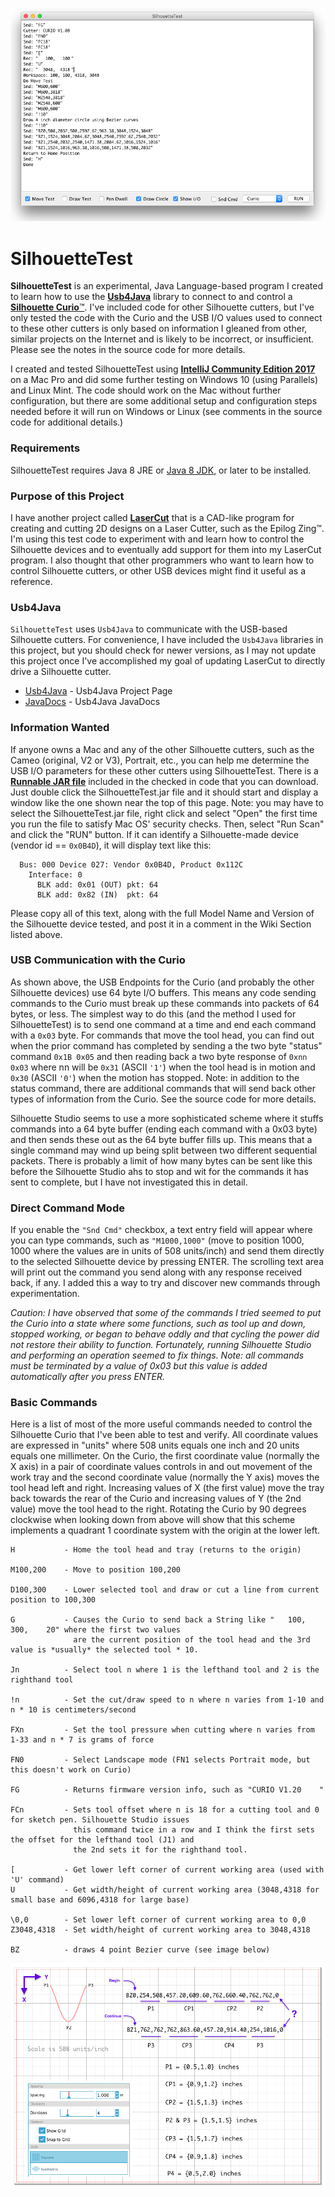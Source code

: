 <p align="center"><img src="https://github.com/wholder/SilhouetteTest/blob/master/images/SilhouetteTest%20Screenshot.png"></p>

# SilhouetteTest
**SilhouetteTest** is an experimental, Java Language-based program I created to learn how to use the [**Usb4Java**](http://usb4java.org) library to connect to and control a [**Silhouette Curio**™](https://www.silhouetteamerica.com/shop/silhouette-curio-products).  I've included code for other Silhouette cutters, but I've only tested the code with the Curio and the USB I/O values used to connect to these other cutters is only based on information I gleaned from other, similar projects on the Internet and is likely to be incorrect, or insufficient.  Please see the notes in the source code for more details.

I created and tested SilhouetteTest using [**IntelliJ Community Edition 2017**](https://www.jetbrains.com/idea/download/#section=mac) on a Mac Pro and did some further testing on Windows 10 (using Parallels) and Linux Mint.  The code should work on the Mac without further configuration, but there are some additional setup and configuration steps needed before it will run on Windows or Linux (see comments in the source code for additional details.)
### Requirements
SilhouetteTest requires Java 8 JRE or [Java 8 JDK](http://www.oracle.com/technetwork/java/javase/downloads/jdk8-downloads-2133151.html), or later to be installed.
### Purpose of this Project
I have another project called [**LaserCut**](https://github.com/wholder/LaserCut) that is a CAD-like program for creating and cutting 2D designs on a Laser Cutter, such as the Epilog Zing™.  I'm using this test code to experiment with and learn how to control the Silhouette devices and to eventually add support for them into my LaserCut program.  I also thought that other programmers who want to learn how to control Silhouette cutters, or other USB devices might find it useful as a reference.
### Usb4Java
`SilhouetteTest` uses `Usb4Java` to communicate with the USB-based Silhouette cutters.  For convenience, I have included the `Usb4Java` libraries in this project, but you should check for newer versions, as I may not update this project once I've accomplished my goal of updating LaserCut to directly drive a Silhouette cutter.
- [Usb4Java](http://usb4java.org) - Usb4Java Project Page
- [JavaDocs](http://usb4java.org/apidocs/index.html) - Usb4Java JavaDocs
### Information Wanted
If anyone owns a Mac and any of the other Silhouette cutters, such as the Cameo (original, V2 or V3), Portrait, etc., you can help me determine the USB I/O parameters for these other cutters using SilhouetteTest.  There is a [**Runnable JAR file**](https://github.com/wholder/SilhouetteTest/tree/master/out/artifacts/SilhouetteTest_jar) included in the checked in code that you can download.  Just double click the SilhouetteTest.jar file and it should start and display a window like the one shown near the top of this page.  Note: you may have to select the SilhouetteTest.jar file, right click and select "Open" the first time you run the file to satisfy Mac OS' security checks.  Then, select "Run Scan" and click the "RUN" button.  If it can identify a Silhouette-made device (vendor id == `0x0B4D`), it will display text like this:

      Bus: 000 Device 027: Vendor 0x0B4D, Product 0x112C
        Interface: 0
          BLK add: 0x01 (OUT) pkt: 64
          BLK add: 0x82 (IN)  pkt: 64

Please copy all of this text, along with the full Model Name and Version of the Silhouette device tested, and post it in a comment in the Wiki Section listed above.
### USB Communication with the Curio
As shown above, the USB Endpoints for the Curio (and probably the other Silhouette devices) use 64 byte I/O buffers.  This means any code sending commands to the Curio must break up these commands into packets of 64 bytes, or less.  The simplest way to do this (and the method I used for SilhouetteTest)  is to send one command at a time and end each command with a `0x03` byte.  For commands that move the tool head, you can find out when the prior command has completed by sending a the two byte "status" command `0x1B 0x05` and then reading back a two byte response of `0xnn 0x03` where nn will be `0x31` (ASCII `'1'`) when the tool head is in motion and `0x30` (ASCII `'0'`) when the motion has stopped.  Note: in addition to the status command, there are additional commands that will send back other types of information from the Curio.  See the source code for more details. 

Silhouette Studio seems to use a more sophisticated scheme where it stuffs commands into a 64 byte buffer (ending each command with a 0x03 byte) and then sends these out as the 64 byte buffer fills up.  This means that a single command may wind up being split between two different sequential packets.  There is probably a limit of how many bytes can be sent like this before the Silhouette Studio ahs to stop and wit for the commands it has sent to complete, but I have not investigated this in detail.
### Direct Command Mode
If you enable the `"Snd Cmd"` checkbox, a text entry field will appear where you can type commands, such as `"M1000,1000"` (move to position 1000, 1000 where the values are in units of 508 units/inch) and send them directly to the selected Silhouette device by pressing ENTER.  The scrolling text area will print out the command you send along with any response received back, if any.  I added this a way to try and discover new commands through experimentation.  

_Caution: I have observed that some of the commands I tried seemed to put the Curio into a state where some functions, such as tool up and down, stopped working, or began to behave oddly and that cycling the power did not restore their ability to function.  Fortunately, running Silhouette Studio and performing an operation seemed to fix things.  Note: all commands must be terminated by a value of 0x03 but this value is added automatically after you press ENTER._
### Basic Commands
Here is a list of most of the more useful commands needed to control the Silhouette Curio that I've been able to test and verify.  All coordinate values are expressed in "units" where 508 units equals one inch and 20 units equals one millimeter.  On the Curio, the first coordinate value (normally the X axis) in a pair of coordinate values controls in and out movement of the work tray and the second coordinate value (normally the Y axis) moves the tool head left and right.  Increasing values of X (the first value) move the tray back towards the rear of the Curio and increasing values of Y (the 2nd value) move the tool head to the right.  Rotating the Curio by 90 degrees clockwise when looking down from above will show that this scheme implements a quadrant 1 coordinate system with the origin at the lower left.

    H           - Home the tool head and tray (returns to the origin)
    
    M100,200    - Move to position 100,200
    
    D100,300    - Lower selected tool and draw or cut a line from current position to 100,300
    
    G           - Causes the Curio to send back a String like "   100,   300,    20" where the first two values
                  are the current position of the tool head and the 3rd value is *usually* the selected tool * 10.
                  
    Jn          - Select tool n where 1 is the lefthand tool and 2 is the righthand tool
    
    !n          - Set the cut/draw speed to n where n varies from 1-10 and n * 10 is centimeters/second
    
    FXn         - Set the tool pressure when cutting where n varies from 1-33 and n * 7 is grams of force
    
    FN0         - Select Landscape mode (FN1 selects Portrait mode, but this doesn't work on Curio)
    
    FG          - Returns firmware version info, such as "CURIO V1.20    "
    
    FCn         - Sets tool offset where n is 18 for a cutting tool and 0 for sketch pen. Silhouette Studio issues
                  this command twice in a row and I think the first sets the offset for the lefthand tool (J1) and
                  the 2nd sets it for the righthand tool.
                  
    [           - Get lower left corner of current working area (used with 'U' command)
    U           - Get width/height of current working area (3048,4318 for small base and 6096,4318 for large base)
    
    \0,0        - Set lower left corner of current working area to 0,0
    Z3048,4318  - Set width/height of current working area to 3048,4318
                  
    BZ          - draws 4 point Bezier curve (see image below)

<p align="center"><img src="https://github.com/wholder/SilhouetteTest/blob/master/images/Bezier Curve.png"></p>
